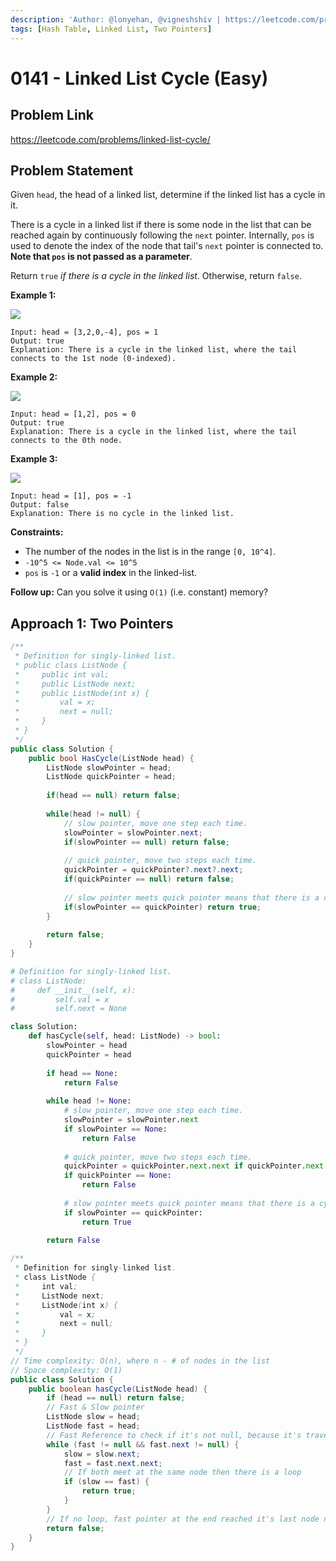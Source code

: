 ```yaml
---
description: 'Author: @lonyehan, @vigneshshiv | https://leetcode.com/problems/linked-list-cycle/'
tags: [Hash Table, Linked List, Two Pointers]
---
```


# 0141 - Linked List Cycle (Easy)

## Problem Link

https://leetcode.com/problems/linked-list-cycle/

## Problem Statement

Given `head`, the head of a linked list, determine if the linked list has a cycle in it.

There is a cycle in a linked list if there is some node in the list that can be reached again by continuously following the `next` pointer. Internally, `pos` is used to denote the index of the node that tail's `next` pointer is connected to. **Note that `pos` is not passed as a parameter**.

Return `true` _if there is a cycle in the linked list_. Otherwise, return `false`.

**Example 1:**

![](https://assets.leetcode.com/uploads/2018/12/07/circularlinkedlist.png)

```
Input: head = [3,2,0,-4], pos = 1
Output: true
Explanation: There is a cycle in the linked list, where the tail connects to the 1st node (0-indexed).
```

**Example 2:**

![](https://assets.leetcode.com/uploads/2018/12/07/circularlinkedlist_test2.png)

```
Input: head = [1,2], pos = 0
Output: true
Explanation: There is a cycle in the linked list, where the tail connects to the 0th node.
```

**Example 3:**

![](https://assets.leetcode.com/uploads/2018/12/07/circularlinkedlist_test3.png)

```
Input: head = [1], pos = -1
Output: false
Explanation: There is no cycle in the linked list.
```

**Constraints:**

* The number of the nodes in the list is in the range `[0, 10^4]`.
* `-10^5 <= Node.val <= 10^5`
* `pos` is `-1` or a **valid index** in the linked-list.

**Follow up:** Can you solve it using `O(1)` (i.e. constant) memory?

## Approach 1: Two Pointers

<Tabs>
<TabItem value="cs" label="C#">
<SolutionAuthor name="@lonyehan"/>

```cs
/**
 * Definition for singly-linked list.
 * public class ListNode {
 *     public int val;
 *     public ListNode next;
 *     public ListNode(int x) {
 *         val = x;
 *         next = null;
 *     }
 * }
 */
public class Solution {
    public bool HasCycle(ListNode head) {
        ListNode slowPointer = head;
        ListNode quickPointer = head;
        
        if(head == null) return false;
        
        while(head != null) {
            // slow pointer, move one step each time.
            slowPointer = slowPointer.next;
            if(slowPointer == null) return false;
            
            // quick pointer, move two steps each time.
            quickPointer = quickPointer?.next?.next;
            if(quickPointer == null) return false;
            
            // slow pointer meets quick pointer means that there is a cycle in this linked list
            if(slowPointer == quickPointer) return true;
        }
        
        return false;
    }
}
```

</TabItem>

<TabItem value="py" label="Python">
<SolutionAuthor name="@vale-c"/>

```py
# Definition for singly-linked list.
# class ListNode:
#     def __init__(self, x):
#         self.val = x
#         self.next = None

class Solution:
    def hasCycle(self, head: ListNode) -> bool:
        slowPointer = head
        quickPointer = head
        
        if head == None:
            return False
        
        while head != None:
            # slow pointer, move one step each time.
            slowPointer = slowPointer.next
            if slowPointer == None:
                return False
            
            # quick pointer, move two steps each time.
            quickPointer = quickPointer.next.next if quickPointer.next != None else None
            if quickPointer == None:
                return False
            
            # slow pointer meets quick pointer means that there is a cycle in this linked list
            if slowPointer == quickPointer:
                return True
        
        return False
  ```
  
</TabItem>
<TabItem value="java" label="Java">
<SolutionAuthor name="@vigneshshiv"/>

```java
/**
 * Definition for singly-linked list.
 * class ListNode {
 *     int val;
 *     ListNode next;
 *     ListNode(int x) {
 *         val = x;
 *         next = null;
 *     }
 * }
 */
// Time complexity: O(n), where n - # of nodes in the list
// Space complexity: O(1)
public class Solution {
    public boolean hasCycle(ListNode head) {
        if (head == null) return false;
        // Fast & Slow pointer
        ListNode slow = head;
        ListNode fast = head;
        // Fast Reference to check if it's not null, because it's traverse twice as fast as slow
        while (fast != null && fast.next != null) {
            slow = slow.next;
            fast = fast.next.next;
            // If both meet at the same node then there is a loop
            if (slow == fast) {
                return true;
            }
        }
        // If no loop, fast pointer at the end reached it's last node null pointer
        return false;
    }
}
```

</TabItem>
</Tabs>
